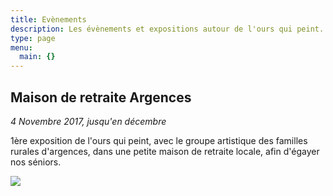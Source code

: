 ```yaml
---
title: Evènements
description: Les évènements et expositions autour de l'ours qui peint.
type: page
menu:
  main: {}
---
```


Maison de retraite Argences
---------------------------

*4 Novembre 2017, jusqu'en décembre*

1ère exposition de l'ours qui peint, avec le groupe artistique des familles rurales d'argences,
dans une petite maison de retraite locale, afin d'égayer nos séniors.

![](/img/divers/exposition-retraite-argences.jpg)